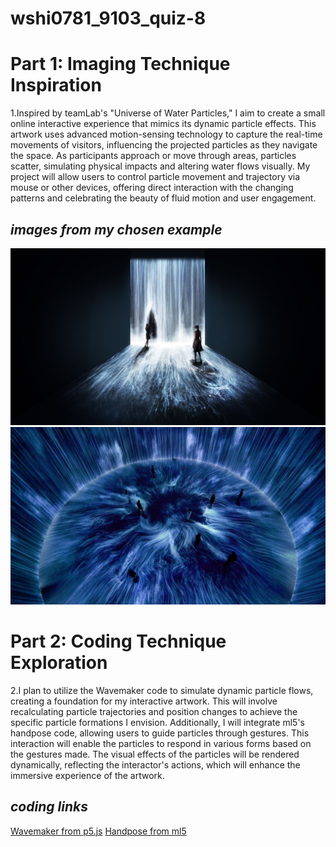 # wshi0781_9103_quiz-8

# Part 1: Imaging Technique Inspiration

1.Inspired by teamLab's "Universe of Water Particles," I aim to create a small online interactive experience that mimics its dynamic particle effects. This artwork uses advanced motion-sensing technology to capture the real-time movements of visitors, influencing the projected particles as they navigate the space. As participants approach or move through areas, particles scatter, simulating physical impacts and altering water flows visually. My project will allow users to control particle movement and trajectory via mouse or other devices, offering direct interaction with the changing patterns and celebrating the beauty of fluid motion and user engagement.

## *images from my chosen example*

![An image of the Universe of Water Particles](Refimages/image%201.jpg)
![An image of the teamLab](Refimages/image%202.jpeg)

# Part 2: Coding Technique Exploration

2.I plan to utilize the Wavemaker code to simulate dynamic particle flows, creating a foundation for my interactive artwork. This will involve recalculating particle trajectories and position changes to achieve the specific particle formations I envision. Additionally, I will integrate ml5's handpose code, allowing users to guide particles through gestures. This interaction will enable the particles to respond in various forms based on the gestures made. The visual effects of the particles will be rendered dynamically, reflecting the interactor's actions, which will enhance the immersive experience of the artwork.

## *coding links*

[Wavemaker from p5.js](https://p5js.org/zh-Hans/examples/interaction-wavemaker.html)
[Handpose from ml5](https://learn.ml5js.org/#/reference/handpose)




